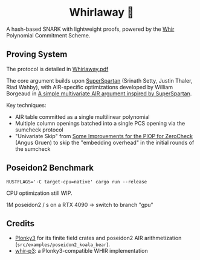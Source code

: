 <h1 align="center">Whirlaway 🐎</h1>

A hash-based SNARK with lightweight proofs, powered by the [Whir](https://eprint.iacr.org/2024/1586) Polynomial Commitment Scheme.

## Proving System

The protocol is detailed in [Whirlaway.pdf](Whirlaway.pdf)

The core argument builds upon [SuperSpartan](https://eprint.iacr.org/2023/552.pdf) (Srinath Setty, Justin Thaler, Riad Wahby), with AIR-specific optimizations developed by William Borgeaud in [A simple multivariate AIR argument inspired by SuperSpartan](https://solvable.group/posts/super-air/#fnref:1).

Key techniques:

- AIR table committed as a single multilinear polynomial
- Multiple column openings batched into a single PCS opening via the sumcheck protocol
- "Univariate Skip" from [Some Improvements for the PIOP for ZeroCheck](https://eprint.iacr.org/2024/108.pdf) (Angus Gruen) to skip the "embedding overhead" in the initial rounds of the sumcheck

## Poseidon2 Benchmark

`RUSTFLAGS='-C target-cpu=native' cargo run --release`

CPU optimization still WIP.

1M poseidon2 / s on a RTX 4090 -> switch to branch "gpu"

## Credits

- [Plonky3](https://github.com/Plonky3/Plonky3) for its finite field crates and poseidon2 AIR arithmetization (`src/examples/poseidon2_koala_bear`).
- [whir-p3](https://github.com/tcoratger/whir-p3): a Plonky3-compatible WHIR implementation
